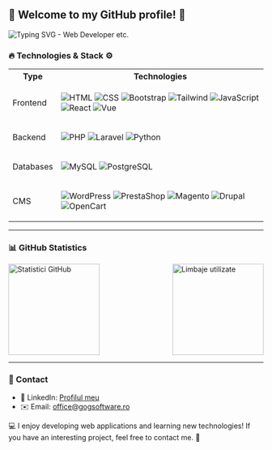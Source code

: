 ## 👋 Welcome to my GitHub profile! 👋 ##

<p>
<img src="https://readme-typing-svg.herokuapp.com?size=24&width=1200&lines=Web+Developer+%7C+Backend+%7C+Frontend+%7C+Database+Expert+%7C+Road+to+Software+Engineer" alt="Typing SVG - Web Developer etc.">
</p>

### 🔥 Technologies & Stack ⚙️

<table>
  <tr>
    <th>Type</th>
    <th>Technologies</th>
  </tr>
  <tr>
    <td>Frontend</td>
    <td> <p>
      <img src="https://img.shields.io/badge/HTML5-FF5733?style=for-the-badge&logo=html5&logoColor=white" alt="HTML" />
      <img src="https://img.shields.io/badge/CSS3-2965F1?style=for-the-badge&logo=css3&logoColor=white" alt="CSS" />
      <img src="https://img.shields.io/badge/Bootstrap-563D7C?style=for-the-badge&logo=bootstrap&logoColor=white" alt="Bootstrap" />
      <img src="https://img.shields.io/badge/Tailwind-06B6D4?style=for-the-badge&logo=tailwindcss&logoColor=white" alt="Tailwind" />
      <img src="https://img.shields.io/badge/JavaScript-F7DF1E?style=for-the-badge&logo=javascript&logoColor=black" alt="JavaScript" />
      <img src="https://img.shields.io/badge/React-61DAFB?style=for-the-badge&logo=react&logoColor=black" alt="React" />
      <img src="https://img.shields.io/badge/Vue-4FC08D?style=for-the-badge&logo=vue.js&logoColor=white" alt="Vue" />
    </p></td>
  </tr>
  <tr>
    <td>Backend</td>
    <td> 
      <p>
      <img src="https://img.shields.io/badge/PHP-777BB4?style=for-the-badge&logo=php&logoColor=white" alt="PHP" />
      <img src="https://img.shields.io/badge/Laravel-F05340?style=for-the-badge&logo=laravel&logoColor=white" alt="Laravel" />
      <img src="https://img.shields.io/badge/Python-3776AB?style=for-the-badge&logo=python&logoColor=white" alt="Python" />
    </p>
    </td>
  </tr>
  <tr>
    <td>Databases</td>
    <td>
      <p>
      <img src="https://img.shields.io/badge/MySQL-4479A1?style=for-the-badge&logo=mysql&logoColor=white" alt="MySQL" />
      <img src="https://img.shields.io/badge/PostgreSQL-336791?style=for-the-badge&logo=postgresql&logoColor=white" alt="PostgreSQL" />
    </p>
    </td>
  </tr>
  <tr>
  <td>CMS</td>
  <td>
    <p>
      <img src="https://img.shields.io/badge/WordPress-21759B?style=for-the-badge&logo=wordpress&logoColor=white" alt="WordPress" />
      <img src="https://img.shields.io/badge/PrestaShop-005F6A?style=for-the-badge&logo=prestashop&logoColor=white" alt="PrestaShop" />
      <img src="https://img.shields.io/badge/Magento-EE672F?style=for-the-badge&logo=magento&logoColor=white" alt="Magento" />
      <img src="https://img.shields.io/badge/Drupal-0073B7?style=for-the-badge&logo=drupal&logoColor=white" alt="Drupal" />
      <img src="https://img.shields.io/badge/OpenCart-009C74?style=for-the-badge&logo=open-cart&logoColor=white" alt="OpenCart" />
    </p>
  </td>
</tr>
</table>

---

### 📊 GitHub Statistics
<p style="display: flex; justify-content: space-between;">
  <img src="https://github-readme-stats.vercel.app/api?username=AdrianGoG&show_icons=true&theme=radical" alt="Statistici GitHub" height="180px" />
  <img src="https://github-readme-stats.vercel.app/api/top-langs/?username=AdrianGoG&layout=compact&theme=radical" alt="Limbaje utilizate" height="180px" />
</p>

---


### 🚀 Contact
- 💼 LinkedIn: [Profilul meu](https://www.linkedin.com/in/USERNAME)
- ✉️ Email: office@gogsoftware.ro

💻 I enjoy developing web applications and learning new technologies! If you have an interesting project, feel free to contact me. 🚀

